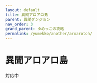 ```yaml
---
layout: default
title: 異聞アロアロ島
parent: 異聞ダンジョン
nav_order: 3
grand_parent: ゆめっこの攻略
permalink: /yumekko/another/aroarotoh/
---
```


# 異聞アロアロ島

対応中
